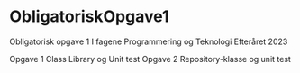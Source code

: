 # ObligatoriskOpgave1
Obligatorisk opgave 1
I fagene Programmering og Teknologi
Efteråret 2023

Opgave 1 Class Library og Unit test
Opgave 2 Repository-klasse og unit test
